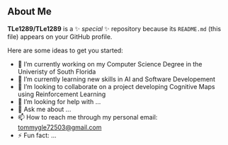 ## About Me


**TLe1289/TLe1289** is a ✨ _special_ ✨ repository because its `README.md` (this file) appears on your GitHub profile.

Here are some ideas to get you started:

- 🔭 I’m currently working on my Computer Science Degree in the Univeristy of South Florida
- 🌱 I’m currently learning new skills in AI and Software Developement
- 👯 I’m looking to collaborate on a project developing Cognitive Maps using Reinforcement Learning
- 🤔 I’m looking for help with ...
- 💬 Ask me about ...
- 📫 How to reach me through my personal email: tommygle72503@gmail.com
- ⚡ Fun fact: ...

